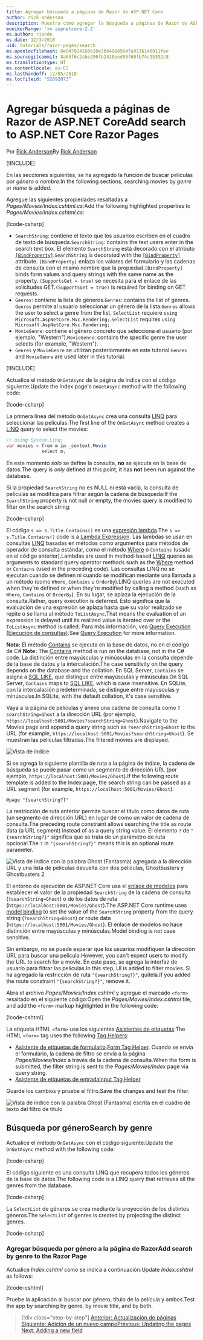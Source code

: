 ```yaml
---
title: Agregar búsqueda a páginas de Razor de ASP.NET Core
author: rick-anderson
description: Muestra cómo agregar la búsqueda a páginas de Razor de ASP.NET Core
monikerRange: '>= aspnetcore-2.2'
ms.author: riande
ms.date: 12/3/2018
uid: tutorials/razor-pages/search
ms.openlocfilehash: 8e047024180b20e3b649085647a9136140911fee
ms.sourcegitcommit: 8a65f6c2cbe290fb2418eed58f60fb74c95392c8
ms.translationtype: HT
ms.contentlocale: es-ES
ms.lasthandoff: 12/05/2018
ms.locfileid: "52892073"
---
```

# <a name="add-search-to-aspnet-core-razor-pages"></a><span data-ttu-id="84262-103">Agregar búsqueda a páginas de Razor de ASP.NET Core</span><span class="sxs-lookup"><span data-stu-id="84262-103">Add search to ASP.NET Core Razor Pages</span></span>

<span data-ttu-id="84262-104">Por [Rick Anderson](https://twitter.com/RickAndMSFT)</span><span class="sxs-lookup"><span data-stu-id="84262-104">By [Rick Anderson](https://twitter.com/RickAndMSFT)</span></span>

[!INCLUDE[](~/includes/rp/download.md)]

<span data-ttu-id="84262-105">En las secciones siguientes, se ha agregado la función de buscar películas por *género* o *nombre*.</span><span class="sxs-lookup"><span data-stu-id="84262-105">In the following sections, searching movies by *genre* or *name* is added.</span></span>

<span data-ttu-id="84262-106">Agregue las siguientes propiedades resaltadas a *Pages/Movies/Index.cshtml.cs*:</span><span class="sxs-lookup"><span data-stu-id="84262-106">Add the following highlighted properties to *Pages/Movies/Index.cshtml.cs*:</span></span>

[!code-csharp[](razor-pages-start/sample/RazorPagesMovie22/Pages/Movies/Index.cshtml.cs?name=snippet_newProps&highlight=11-999)]

* <span data-ttu-id="84262-107">`SearchString`: contiene el texto que los usuarios escriben en el cuadro de texto de búsqueda.</span><span class="sxs-lookup"><span data-stu-id="84262-107">`SearchString`: contains the text users enter in the search text box.</span></span> <span data-ttu-id="84262-108">El elemento `SearchString` está decorado con el atributo [`[BindProperty]`](/dotnet/api/microsoft.aspnetcore.mvc.bindpropertyattribute).</span><span class="sxs-lookup"><span data-stu-id="84262-108">`SearchString` is decorated with the [`[BindProperty]`](/dotnet/api/microsoft.aspnetcore.mvc.bindpropertyattribute) attribute.</span></span> <span data-ttu-id="84262-109">`[BindProperty]` enlaza los valores del formulario y las cadenas de consulta con el mismo nombre que la propiedad.</span><span class="sxs-lookup"><span data-stu-id="84262-109">`[BindProperty]` binds form values and query strings with the same name as the property.</span></span> <span data-ttu-id="84262-110">`(SupportsGet = true)` se necesita para el enlace de las solicitudes GET.</span><span class="sxs-lookup"><span data-stu-id="84262-110">`(SupportsGet = true)` is required for binding on GET requests.</span></span>
* <span data-ttu-id="84262-111">`Genres`: contiene la lista de géneros.</span><span class="sxs-lookup"><span data-stu-id="84262-111">`Genres`: contains the list of genres.</span></span> <span data-ttu-id="84262-112">`Genres` permite al usuario seleccionar un género de la lista.</span><span class="sxs-lookup"><span data-stu-id="84262-112">`Genres` allows the user to select a genre from the list.</span></span> <span data-ttu-id="84262-113">`SelectList` requiere `using Microsoft.AspNetCore.Mvc.Rendering;`.</span><span class="sxs-lookup"><span data-stu-id="84262-113">`SelectList` requires `using Microsoft.AspNetCore.Mvc.Rendering;`</span></span>
* <span data-ttu-id="84262-114">`MovieGenre`: contiene el género concreto que selecciona el usuario (por ejemplo, "Western").</span><span class="sxs-lookup"><span data-stu-id="84262-114">`MovieGenre`: contains the specific genre the user selects (for example, "Western").</span></span>
* <span data-ttu-id="84262-115">`Genres` y `MovieGenre` se utilizan posteriormente en este tutorial.</span><span class="sxs-lookup"><span data-stu-id="84262-115">`Genres` and `MovieGenre` are used later in this tutorial.</span></span>

[!INCLUDE[](~/includes/bind-get.md)]

<span data-ttu-id="84262-116">Actualice el método `OnGetAsync` de la página de índice con el código siguiente:</span><span class="sxs-lookup"><span data-stu-id="84262-116">Update the Index page's `OnGetAsync` method with the following code:</span></span>

[!code-csharp[](razor-pages-start/sample/RazorPagesMovie22/Pages/Movies/Index.cshtml.cs?name=snippet_1stSearch)]

<span data-ttu-id="84262-117">La primera línea del método `OnGetAsync` crea una consulta [LINQ](/dotnet/csharp/programming-guide/concepts/linq/) para seleccionar las películas:</span><span class="sxs-lookup"><span data-stu-id="84262-117">The first line of the `OnGetAsync` method creates a [LINQ](/dotnet/csharp/programming-guide/concepts/linq/) query to select the movies:</span></span>

```csharp
// using System.Linq;
var movies = from m in _context.Movie
             select m;
```

<span data-ttu-id="84262-118">En este momento *solo* se define la consulta, **no** se ejecuta en la base de datos.</span><span class="sxs-lookup"><span data-stu-id="84262-118">The query is *only* defined at this point, it has **not** been run against the database.</span></span>

<span data-ttu-id="84262-119">Si la propiedad `SearchString` no es NULL ni está vacía, la consulta de películas se modifica para filtrar según la cadena de búsqueda:</span><span class="sxs-lookup"><span data-stu-id="84262-119">If the `SearchString` property is not null or empty, the movies query is modified to filter on the search string:</span></span>

[!code-csharp[](razor-pages-start/sample/RazorPagesMovie22/Pages/Movies/Index.cshtml.cs?name=snippet_SearchNull)]

<span data-ttu-id="84262-120">El código `s => s.Title.Contains()` es una [expresión lambda](/dotnet/csharp/programming-guide/statements-expressions-operators/lambda-expressions).</span><span class="sxs-lookup"><span data-stu-id="84262-120">The `s => s.Title.Contains()` code is a [Lambda Expression](/dotnet/csharp/programming-guide/statements-expressions-operators/lambda-expressions).</span></span> <span data-ttu-id="84262-121">Las lambdas se usan en consultas [LINQ](/dotnet/csharp/programming-guide/concepts/linq/) basadas en métodos como argumentos para métodos de operador de consulta estándar, como el método [Where](/dotnet/csharp/programming-guide/concepts/linq/query-syntax-and-method-syntax-in-linq) o `Contains` (usado en el código anterior).</span><span class="sxs-lookup"><span data-stu-id="84262-121">Lambdas are used in method-based [LINQ](/dotnet/csharp/programming-guide/concepts/linq/) queries as arguments to standard query operator methods such as the [Where](/dotnet/csharp/programming-guide/concepts/linq/query-syntax-and-method-syntax-in-linq) method or `Contains` (used in the preceding code).</span></span> <span data-ttu-id="84262-122">Las consultas LINQ no se ejecutan cuando se definen ni cuando se modifican mediante una llamada a un método (como `Where`, `Contains` u `OrderBy`).</span><span class="sxs-lookup"><span data-stu-id="84262-122">LINQ queries are not executed when they're defined or when they're modified by calling a method (such as `Where`, `Contains`  or `OrderBy`).</span></span> <span data-ttu-id="84262-123">En su lugar, se aplaza la ejecución de la consulta.</span><span class="sxs-lookup"><span data-stu-id="84262-123">Rather, query execution is deferred.</span></span> <span data-ttu-id="84262-124">Esto significa que la evaluación de una expresión se aplaza hasta que su valor realizado se repite o se llama al método `ToListAsync`.</span><span class="sxs-lookup"><span data-stu-id="84262-124">That means the evaluation of an expression is delayed until its realized value is iterated over or the `ToListAsync` method is called.</span></span> <span data-ttu-id="84262-125">Para más información, vea [Query Execution (Ejecución de consultas)](/dotnet/framework/data/adonet/ef/language-reference/query-execution).</span><span class="sxs-lookup"><span data-stu-id="84262-125">See [Query Execution](/dotnet/framework/data/adonet/ef/language-reference/query-execution) for more information.</span></span>

<span data-ttu-id="84262-126">**Nota:** El método [Contains](/dotnet/api/system.data.objects.dataclasses.entitycollection-1.contains) se ejecuta en la base de datos, no en el código de C#.</span><span class="sxs-lookup"><span data-stu-id="84262-126">**Note:** The [Contains](/dotnet/api/system.data.objects.dataclasses.entitycollection-1.contains) method is run on the database, not in the C# code.</span></span> <span data-ttu-id="84262-127">La distinción entre mayúsculas y minúsculas en la consulta depende de la base de datos y la intercalación.</span><span class="sxs-lookup"><span data-stu-id="84262-127">The case sensitivity on the query depends on the database and the collation.</span></span> <span data-ttu-id="84262-128">En SQL Server, `Contains` se asigna a [SQL LIKE](/sql/t-sql/language-elements/like-transact-sql), que distingue entre mayúsculas y minúsculas.</span><span class="sxs-lookup"><span data-stu-id="84262-128">On SQL Server, `Contains` maps to [SQL LIKE](/sql/t-sql/language-elements/like-transact-sql), which is case insensitive.</span></span> <span data-ttu-id="84262-129">En SQLite, con la intercalación predeterminada, se distingue entre mayúsculas y minúsculas.</span><span class="sxs-lookup"><span data-stu-id="84262-129">In SQLite, with the default collation, it's case sensitive.</span></span>

<span data-ttu-id="84262-130">Vaya a la página de películas y anexe una cadena de consulta como `?searchString=Ghost` a la dirección URL (por ejemplo, `https://localhost:5001/Movies?searchString=Ghost`).</span><span class="sxs-lookup"><span data-stu-id="84262-130">Navigate to the Movies page and append a query string such as `?searchString=Ghost` to the URL (for example, `https://localhost:5001/Movies?searchString=Ghost`).</span></span> <span data-ttu-id="84262-131">Se muestran las películas filtradas.</span><span class="sxs-lookup"><span data-stu-id="84262-131">The filtered movies are displayed.</span></span>

![Vista de índice](search/_static/ghost.png)

<span data-ttu-id="84262-133">Si se agrega la siguiente plantilla de ruta a la página de índice, la cadena de búsqueda se puede pasar como un segmento de dirección URL (por ejemplo, `https://localhost:5001/Movies/Ghost`).</span><span class="sxs-lookup"><span data-stu-id="84262-133">If the following route template is added to the Index page, the search string can be passed as a URL segment (for example, `https://localhost:5001/Movies/Ghost`).</span></span>

```cshtml
@page "{searchString?}"
```

<span data-ttu-id="84262-134">La restricción de ruta anterior permite buscar el título como datos de ruta (un segmento de dirección URL) en lugar de como un valor de cadena de consulta.</span><span class="sxs-lookup"><span data-stu-id="84262-134">The preceding route constraint allows searching the title as route data (a URL segment) instead of as a query string value.</span></span>  <span data-ttu-id="84262-135">El elemento `?` de `"{searchString?}"` significa que se trata de un parámetro de ruta opcional.</span><span class="sxs-lookup"><span data-stu-id="84262-135">The `?` in `"{searchString?}"` means this is an optional route parameter.</span></span>

![Vista de índice con la palabra Ghost (Fantasma) agregada a la dirección URL y una lista de películas devuelta con dos películas, Ghostbusters y Ghostbusters 2](search/_static/g2.png)

<span data-ttu-id="84262-137">El entorno de ejecución de ASP.NET Core usa el [enlace de modelos](xref:mvc/models/model-binding) para establecer el valor de la propiedad `SearchString` de la cadena de consulta (`?searchString=Ghost`) o de los datos de ruta (`https://localhost:5001/Movies/Ghost`).</span><span class="sxs-lookup"><span data-stu-id="84262-137">The ASP.NET Core runtime uses [model binding](xref:mvc/models/model-binding) to set the value of the `SearchString` property from the query string (`?searchString=Ghost`) or route data (`https://localhost:5001/Movies/Ghost`).</span></span> <span data-ttu-id="84262-138">El enlace de modelos no hace distinción entre mayúsculas y minúsculas.</span><span class="sxs-lookup"><span data-stu-id="84262-138">Model binding is not case sensitive.</span></span>

<span data-ttu-id="84262-139">Sin embargo, no se puede esperar que los usuarios modifiquen la dirección URL para buscar una película.</span><span class="sxs-lookup"><span data-stu-id="84262-139">However, you can't expect users to modify the URL to search for a movie.</span></span> <span data-ttu-id="84262-140">En este paso, se agrega la interfaz de usuario para filtrar las películas.</span><span class="sxs-lookup"><span data-stu-id="84262-140">In this step, UI is added to filter movies.</span></span> <span data-ttu-id="84262-141">Si ha agregado la restricción de ruta `"{searchString?}"`, quítela.</span><span class="sxs-lookup"><span data-stu-id="84262-141">If you added the route constraint `"{searchString?}"`, remove it.</span></span>

<span data-ttu-id="84262-142">Abra el archivo *Pages/Movies/Index.cshtml* y agregue el marcado `<form>` resaltado en el siguiente código:</span><span class="sxs-lookup"><span data-stu-id="84262-142">Open the *Pages/Movies/Index.cshtml* file, and add the `<form>` markup highlighted in the following code:</span></span>

[!code-cshtml[](razor-pages-start/sample/RazorPagesMovie22/Pages/Movies/Index2.cshtml?highlight=14-19&range=1-22)]

<span data-ttu-id="84262-143">La etiqueta HTML `<form>` usa los siguientes [Asistentes de etiquetas](xref:mvc/views/tag-helpers/intro):</span><span class="sxs-lookup"><span data-stu-id="84262-143">The HTML `<form>` tag uses the following [Tag Helpers](xref:mvc/views/tag-helpers/intro):</span></span>

* <span data-ttu-id="84262-144">[Asistente de etiquetas de formulario](xref:mvc/views/working-with-forms#the-form-tag-helper).</span><span class="sxs-lookup"><span data-stu-id="84262-144">[Form Tag Helper](xref:mvc/views/working-with-forms#the-form-tag-helper).</span></span> <span data-ttu-id="84262-145">Cuando se envía el formulario, la cadena de filtro se envía a la página *Pages/Movies/Index* a través de la cadena de consulta.</span><span class="sxs-lookup"><span data-stu-id="84262-145">When the form is submitted, the filter string is sent to the *Pages/Movies/Index* page via query string.</span></span>
* [<span data-ttu-id="84262-146">Asistente de etiquetas de entrada</span><span class="sxs-lookup"><span data-stu-id="84262-146">Input Tag Helper</span></span>](xref:mvc/views/working-with-forms#the-input-tag-helper)

<span data-ttu-id="84262-147">Guarde los cambios y pruebe el filtro.</span><span class="sxs-lookup"><span data-stu-id="84262-147">Save the changes and test the filter.</span></span>

![Vista de índice con la palabra Ghost (Fantasma) escrita en el cuadro de texto del filtro de título](search/_static/filter.png)

## <a name="search-by-genre"></a><span data-ttu-id="84262-149">Búsqueda por género</span><span class="sxs-lookup"><span data-stu-id="84262-149">Search by genre</span></span>

<span data-ttu-id="84262-150">Actualice el método `OnGetAsync` con el código siguiente:</span><span class="sxs-lookup"><span data-stu-id="84262-150">Update the `OnGetAsync` method with the following code:</span></span>

[!code-csharp[](razor-pages-start/sample/RazorPagesMovie22/Pages/Movies/Index.cshtml.cs?name=snippet_SearchGenre)]

<span data-ttu-id="84262-151">El código siguiente es una consulta LINQ que recupera todos los géneros de la base de datos.</span><span class="sxs-lookup"><span data-stu-id="84262-151">The following code is a LINQ query that retrieves all the genres from the database.</span></span>

[!code-csharp[](razor-pages-start/sample/RazorPagesMovie22/Pages/Movies/Index.cshtml.cs?name=snippet_LINQ)]

<span data-ttu-id="84262-152">La `SelectList` de géneros se crea mediante la proyección de los distintos géneros.</span><span class="sxs-lookup"><span data-stu-id="84262-152">The `SelectList` of genres is created by projecting the distinct genres.</span></span>

[!code-csharp[](razor-pages-start/sample/RazorPagesMovie22/Pages/Movies/Index.cshtml.cs?name=snippet_SelectList)]

### <a name="add-search-by-genre-to-the-razor-page"></a><span data-ttu-id="84262-153">Agregar búsqueda por género a la página de Razor</span><span class="sxs-lookup"><span data-stu-id="84262-153">Add search by genre to the Razor Page</span></span>

<span data-ttu-id="84262-154">Actualice *Index.cshtml* como se indica a continuación:</span><span class="sxs-lookup"><span data-stu-id="84262-154">Update *Index.cshtml* as follows:</span></span>

[!code-cshtml[](razor-pages-start/sample/RazorPagesMovie22/Pages/Movies/IndexFormGenreNoRating.cshtml?highlight=16-18&range=1-26)]

<span data-ttu-id="84262-155">Pruebe la aplicación al buscar por género, título de la película y ambos.</span><span class="sxs-lookup"><span data-stu-id="84262-155">Test the app by searching by genre, by movie title, and by both.</span></span>

> [!div class="step-by-step"]
> <span data-ttu-id="84262-156">[Anterior: Actualización de páginas](xref:tutorials/razor-pages/da1)
> [Siguiente: Adición de un nuevo campo](xref:tutorials/razor-pages/new-field)</span><span class="sxs-lookup"><span data-stu-id="84262-156">[Previous: Updating the pages](xref:tutorials/razor-pages/da1)
[Next: Adding a new field](xref:tutorials/razor-pages/new-field)</span></span>

